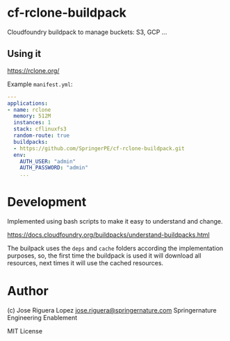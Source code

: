 # cf-rclone-buildpack

Cloudfoundry buildpack to manage buckets: S3, GCP ... 

## Using it

https://rclone.org/

Example `manifest.yml`: 

```manifest.yml
---
applications:
- name: rclone
  memory: 512M
  instances: 1
  stack: cflinuxfs3
  random-route: true
  buildpacks:
  - https://github.com/SpringerPE/cf-rclone-buildpack.git
  env:
    AUTH_USER: "admin"
    AUTH_PASSWORD: "admin" 
    ...
```

# Development

Implemented using bash scripts to make it easy to understand and change.

https://docs.cloudfoundry.org/buildpacks/understand-buildpacks.html

The builpack uses the `deps` and `cache` folders according the implementation purposes,
so, the first time the buildpack is used it will download all resources, next times 
it will use the cached resources.


# Author

(c) Jose Riguera Lopez  <jose.riguera@springernature.com>
Springernature Engineering Enablement

MIT License
